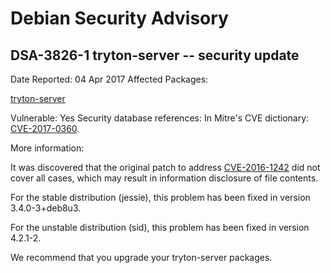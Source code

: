 
Debian Security Advisory
========================


DSA-3826-1 tryton-server -- security update
-------------------------------------------



Date Reported:
04 Apr 2017
Affected Packages:

[tryton-server](https://packages.debian.org/src:tryton-server)

Vulnerable:
Yes
Security database references:
In Mitre's CVE dictionary: [CVE-2017-0360](https://security-tracker.debian.org/tracker/CVE-2017-0360).  

More information:

It was discovered that the original patch to address [CVE-2016-1242](https://security-tracker.debian.org/tracker/CVE-2016-1242) did
not cover all cases, which may result in information disclosure of file
contents.


For the stable distribution (jessie), this problem has been fixed in
version 3.4.0-3+deb8u3.


For the unstable distribution (sid), this problem has been fixed in
version 4.2.1-2.


We recommend that you upgrade your tryton-server packages.






